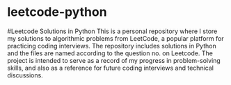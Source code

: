 # leetcode-python
#Leetcode Solutions in Python
  This is a personal repository where I store my solutions to algorithmic problems from LeetCode, a popular platform for practicing coding interviews. The repository includes solutions in Python and the files are named according to the question no. on Leetcode. The project is intended to serve as a record of my progress in problem-solving skills, and also as a reference for future coding interviews and technical discussions.
